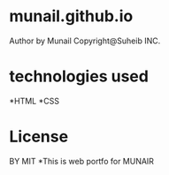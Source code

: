 # munail.github.io
Author by Munail
Copyright@Suheib INC.
# technologies used 
*HTML
*CSS
# License
BY MIT 
*This is web portfo for MUNAIR